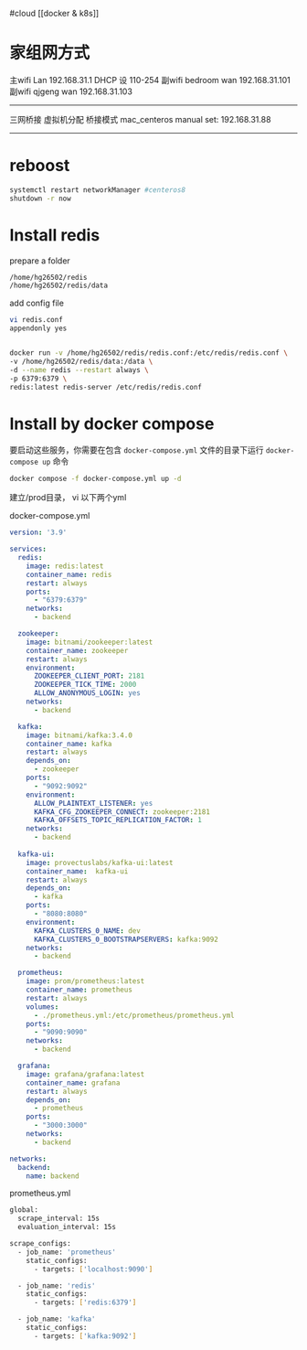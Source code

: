 #cloud [[docker & k8s]]
# 家组网方式
主wifi Lan 192.168.31.1
DHCP 设 110-254
副wifi bedroom wan 192.168.31.101
副wifi qjgeng wan 192.168.31.103

---
三网桥接
虚拟机分配
桥接模式 mac_centeros manual set:
192.168.31.88

---
# reboost
```sh
systemctl restart networkManager #centeros8
shutdown -r now

```
# Install redis
prepare a folder
```sh
/home/hg26502/redis
/home/hg26502/redis/data
```

add config file

```sh
vi redis.conf
appendonly yes


docker run -v /home/hg26502/redis/redis.conf:/etc/redis/redis.conf \
-v /home/hg26502/redis/data:/data \
-d --name redis --restart always \
-p 6379:6379 \
redis:latest redis-server /etc/redis/redis.conf
```



# Install by docker compose

要启动这些服务，你需要在包含 `docker-compose.yml` 文件的目录下运行 `docker-compose up` 命令

```sh
docker compose -f docker-compose.yml up -d
```

建立/prod目录， vi 以下两个yml

docker-compose.yml

```yml
version: '3.9'

services:
  redis:
    image: redis:latest
    container_name: redis
    restart: always
    ports:
      - "6379:6379"
    networks:
      - backend

  zookeeper:
    image: bitnami/zookeeper:latest
    container_name: zookeeper
    restart: always
    environment:
      ZOOKEEPER_CLIENT_PORT: 2181
      ZOOKEEPER_TICK_TIME: 2000
      ALLOW_ANONYMOUS_LOGIN: yes
    networks:
      - backend

  kafka:
    image: bitnami/kafka:3.4.0
    container_name: kafka
    restart: always
    depends_on:
      - zookeeper
    ports:
      - "9092:9092"
    environment:
      ALLOW_PLAINTEXT_LISTENER: yes
      KAFKA_CFG_ZOOKEEPER_CONNECT: zookeeper:2181
      KAFKA_OFFSETS_TOPIC_REPLICATION_FACTOR: 1
    networks:
      - backend
  
  kafka-ui:
    image: provectuslabs/kafka-ui:latest
    container_name:  kafka-ui
    restart: always
    depends_on:
      - kafka
    ports:
      - "8080:8080"
    environment:
      KAFKA_CLUSTERS_0_NAME: dev
      KAFKA_CLUSTERS_0_BOOTSTRAPSERVERS: kafka:9092
    networks:
      - backend

  prometheus:
    image: prom/prometheus:latest
    container_name: prometheus
    restart: always
    volumes:
      - ./prometheus.yml:/etc/prometheus/prometheus.yml
    ports:
      - "9090:9090"
    networks:
      - backend

  grafana:
    image: grafana/grafana:latest
    container_name: grafana
    restart: always
    depends_on:
      - prometheus
    ports:
      - "3000:3000"
    networks:
      - backend

networks:
  backend:
    name: backend
```



prometheus.yml

```sh
global:
  scrape_interval: 15s
  evaluation_interval: 15s

scrape_configs:
  - job_name: 'prometheus'
    static_configs:
      - targets: ['localhost:9090']

  - job_name: 'redis'
    static_configs:
      - targets: ['redis:6379']

  - job_name: 'kafka'
    static_configs:
      - targets: ['kafka:9092']
```

